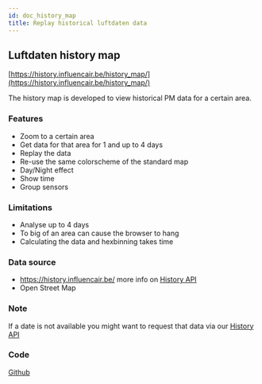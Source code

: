 ```yaml
---
id: doc_history_map
title: Replay historical luftdaten data
---
```


## Luftdaten history map

[https://history.influencair.be/history_map/](https://history.influencair.be/history_map/)

The history map is developed to view historical PM data for a certain area.

### Features

- Zoom to a certain area
- Get data for that area for 1 and up to 4 days
- Replay the data
- Re-use the same colorscheme of the standard map
- Day/Night effect
- Show time
- Group sensors

### Limitations

- Analyse up to 4 days
- To big of an area can cause the browser to hang
- Calculating the data and hexbinning takes time

### Data source

- https://history.influencair.be/ more info on [History API](https://docs.influencair.be/docs/doc_api_history)
- Open Street Map

### Note

If a date is not available you might want to request that data via our [History API](https://docs.influencair.be/docs/doc_api_history)

### Code

[Github](https://github.com/CivicLabsBelgium/luftdaten_history_viewers)
